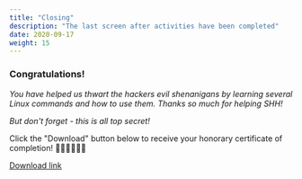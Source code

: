 ```yaml
---
title: "Closing"
description: "The last screen after activities have been completed"
date: 2020-09-17
weight: 15
---
```


### Congratulations!

*You have helped us thwart the hackers evil shenanigans by learning several Linux commands and how to use them. Thanks so much for helping SHH!*

*But don't forget - this is all top secret!*

Click the "Download" button below to receive your honorary certificate of completion! 👏🏽👏🏽👏🏽

<a class="my-2 mx-4 btn btn-info" href="../images/Certificate.pdf">
Download link</a>